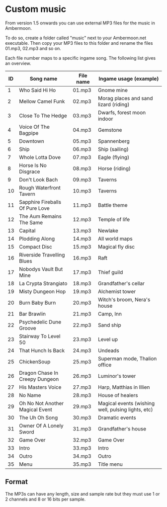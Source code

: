 # Custom music

From version 1.5 onwards you can use external MP3 files for the music in Ambermoon.

To do so, create a folder called "music" next to your Ambermoon.net executable. Then copy your MP3 files to this folder and rename the files 01.mp3, 02.mp3 and so on.

Each file number maps to a specific ingame song. The following list gives an overview.

ID | Song name | File name | Ingame usage (example)
--- | --- | --- |---
1 | Who Said Hi Ho | 01.mp3 | Gnome mine
2 | Mellow Camel Funk | 02.mp3 | Morag places and sand lizard (riding)
3 | Close To The Hedge | 03.mp3 | Dwarfs, forest moon indoor
4 | Voice Of The Bagpipe | 04.mp3 | Gemstone
5 | Downtown | 05.mp3 | Spannenberg
6 | Ship | 06.mp3 | Ship (sailing)
7 | Whole Lotta Dove | 07.mp3 | Eagle (flying)
8 | Horse Is No Disgrace | 08.mp3 | Horse (riding)
9 | Don't Look Bach | 09.mp3 | Taverns
10 | Rough Waterfront Tavern | 10.mp3 | Taverns
11 | Sapphire Fireballs Of Pure Love | 11.mp3 | Battle theme
12 | The Aum Remains The Same | 12.mp3 | Temple of life
13 | Capital | 13.mp3 | Newlake
14 | Plodding Along | 14.mp3 | All world maps
15 | Compact Disc | 15.mp3 | Magical fly disc
16 | Riverside Travelling Blues | 16.mp3 | Raft
17 | Nobodys Vault But Mine | 17.mp3 | Thief guild
18 | La Crypta Strangiato | 18.mp3 | Grandfather's cellar
19 | Misty Dungeon Hop | 19.mp3 | Alchemist tower
20 | Burn Baby Burn | 20.mp3 | Witch's broom, Nera's house
21 | Bar Brawlin | 21.mp3 | Camp, Inn
22 | Psychedelic Dune Groove | 22.mp3 | Sand ship
23 | Stairway To Level 50 | 23.mp3 | Level up
24 | That Hunch Is Back | 24.mp3 | Undeads
25 | ChickenSoup | 25.mp3 | Superman mode, Thalion office
26 | Dragon Chase In Creepy Dungeon | 26.mp3 | Luminor's tower
27 | His Masters Voice | 27.mp3 | Harp, Matthias in Illien
28 | No Name | 28.mp3 | House of healers
29 | Oh No Not Another Magical Event | 29.mp3 | Magical events (wishing well, pulsing lights, etc)
30 | The Uh Oh Song | 30.mp3 | Dramatic events
31 | Owner Of A Lonely Sword | 31.mp3 | Grandfather's house
32 | Game Over | 32.mp3 | Game Over
33 | Intro | 33.mp3 | Intro
34 | Outro | 34.mp3 | Outro
35 | Menu | 35.mp3 | Title menu


## Format

The MP3s can have any length, size and sample rate but they must use 1 or 2 channels and 8 or 16 bits per sample.